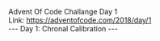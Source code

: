 Advent Of Code Challange Day 1
<br/>
Link: 
https://adventofcode.com/2018/day/1
<br/>
--- Day 1: Chronal Calibration ---

